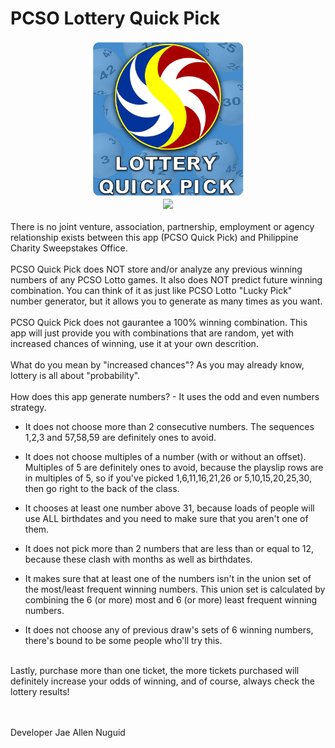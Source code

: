 # PCSO Lottery Quick Pick
<center>
<a href="https://github.com/JaeNuguid">
  <img src="https://github.com/JaeNuguid/PCSO-Quick-Pick/blob/master/app/src/main/res/drawable/ic_logo.png?raw=true" width="250" height="250"/>
  <br>
</a>
  <a href="https://github.com/JaeNuguid/PCSO-Quick-Pick/releases/download/v1/PCSO.Lottery.Quick.Pick.apk">
  <img src="https://image.ibb.co/bTPq3G/pcso.png"/>
</a>
  </center>
<br>
There is no joint venture, association, partnership, employment or agency relationship exists between this app (PCSO Quick Pick) and Philippine Charity Sweepstakes Office.
<br><br>
PCSO Quick Pick does NOT store and/or analyze any previous winning numbers of any PCSO Lotto games. It also does NOT predict future winning combination. You can think of it as just like PCSO Lotto "Lucky Pick" number generator, but it allows you to generate as many times as you want.
<br><br>
PCSO Quick Pick does not gaurantee a 100% winning combination. This app will just provide you with combinations that are random, yet with increased chances of winning, use it at your own descrition.
<br><br>
What do you mean by "increased chances"?
As you may already know, lottery is all about "probability". 
<br><br>
How does this app generate numbers?
- It uses the odd and even numbers strategy.

- It does not choose more than 2 consecutive numbers. The sequences 1,2,3 and 57,58,59 are definitely ones to avoid.

- It does not choose multiples of a number (with or without an offset). Multiples of 5 are definitely ones to avoid, because the playslip rows are in multiples of 5, so if you've picked 1,6,11,16,21,26 or 5,10,15,20,25,30, then go right to the back of the class.

- It chooses at least one number above 31, because loads of people will use ALL birthdates and you need to make sure that you aren't one of them.

- It does not pick more than 2 numbers that are less than or equal to 12, because these clash with months as well as birthdates.

- It makes sure that at least one of the numbers isn't in the union set of the most/least frequent winning numbers. This union set is calculated by combining the 6 (or more) most and 6 (or more) least frequent winning numbers.

- It does not choose any of previous draw's sets of 6 winning numbers, there's bound to be some people who'll try this.

<br>
Lastly, purchase more than one ticket, the more tickets purchased will definitely increase your odds of winning, and of course, always check the lottery results!

<br><br>
Developer
Jae Allen Nuguid
